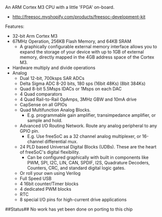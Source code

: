 An ARM Cortex M3 CPU with a little 'FPGA' on-board.
* http://freesoc.myshopify.com/products/freesoc-development-kit

Features:
* 32-bit Arm Cortex M3
* 67MHz Operation, 256KB Flash Memory, and 64KB SRAM
  * A graphically configurable external memory interface allows you to expand the storage of your device with up to 1GB of external memory, directly mapped in the 4GB address space of the Cortex M3.
* Hardware multiply and divide operations
* Analog
  * Dual 12-bit, 700ksps SAR ADCs 
  * Delta Sigma ADC 8-20 bits, 180 sps (16bit 48Ks) (8bit 384Ks)
  * Quad 8-bit 5.5Msps IDACs or 1Msps on each DAC
  * 4 Quad comparators
  * 4 Quad Rail-to-Rail OpAmps, 3MHz GBW and 10mA drive
  * CapSense on all GPIOs
  * Quad Multifunction Analog Blocks.
    * E.g. programmable gain amplifier, transimpedance amplifier, or sample and hold.
  * Advanced I/O Routing Network. Route any analog peripheral to any GPIO pin.
    * E.g. Use freeSoC as a 32 channel analog multiplexer, or 16-channel differential mux.
  * 24 PLD based Universal Digital Blocks (UDBs). These are the heart of freeSoC's digital flexibility.
    * Can be configured graphically with built in components like PWM, SPI, I2C, LIN, CAN, SPDIF, I2S, Quadrature Decoders, Counters, CRC, and standard digital logic gates.
  * Or roll your own using Verilog
  * Full Speed USB
  * 4 16bit counter/Timer blocks
  * 4 dedicated PWM blocks
  * RTC
  * 8 special I/O pins for high-current drive applications

##Status##
No work has yet been done on porting to this chip